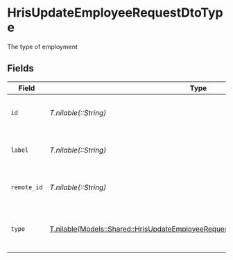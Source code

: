 # HrisUpdateEmployeeRequestDtoType

The type of employment


## Fields

| Field                                                                                                                                                            | Type                                                                                                                                                             | Required                                                                                                                                                         | Description                                                                                                                                                      | Example                                                                                                                                                          |
| ---------------------------------------------------------------------------------------------------------------------------------------------------------------- | ---------------------------------------------------------------------------------------------------------------------------------------------------------------- | ---------------------------------------------------------------------------------------------------------------------------------------------------------------- | ---------------------------------------------------------------------------------------------------------------------------------------------------------------- | ---------------------------------------------------------------------------------------------------------------------------------------------------------------- |
| `id`                                                                                                                                                             | *T.nilable(::String)*                                                                                                                                            | :heavy_minus_sign:                                                                                                                                               | Unique identifier                                                                                                                                                | 8187e5da-dc77-475e-9949-af0f1fa4e4e3                                                                                                                             |
| `label`                                                                                                                                                          | *T.nilable(::String)*                                                                                                                                            | :heavy_minus_sign:                                                                                                                                               | The label of the employment type                                                                                                                                 | Permanent                                                                                                                                                        |
| `remote_id`                                                                                                                                                      | *T.nilable(::String)*                                                                                                                                            | :heavy_minus_sign:                                                                                                                                               | Provider's unique identifier                                                                                                                                     | 8187e5da-dc77-475e-9949-af0f1fa4e4e3                                                                                                                             |
| `type`                                                                                                                                                           | [T.nilable(Models::Shared::HrisUpdateEmployeeRequestDtoSchemasEmploymentTypeType)](../../models/shared/hrisupdateemployeerequestdtoschemasemploymenttypetype.md) | :heavy_minus_sign:                                                                                                                                               | The type of employment (e.g., contractor, permanent)                                                                                                             | permanent                                                                                                                                                        |